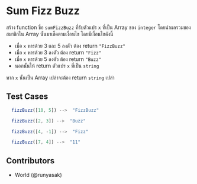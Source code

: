 # Sum Fizz Buzz

สร้าง function ชื่อ `sumFizzBuzz` ที่รับตัวแปร `x` ที่เป็น Array ของ `integer` โดยนำผลรวมของสมาชิกใน Array นั้นมาเช็คตามเงื่อนไข โดยมีเงื่อนไขดังนี้

- เมื่อ `x` หารด้วย 3 และ 5 ลงตัว ต้อง return `"FizzBuzz"`
- เมื่อ `x` หารด้วย 3 ลงตัว ต้อง return `"Fizz"`
- เมื่อ `x` หารด้วย 5 ลงตัว ต้อง return `"Buzz"`
- นอกนั้นให้ return ตัวแปร `x` ที่เป็น `string`

หาก `x` นั้นเป็น Array เปล่าจะต้อง return `string` เปล่า

## Test Cases

```js
  fizzBuzz([10, 5]) -->  "FizzBuzz"
```

```js
  fizzBuzz([2, 3]) -->  "Buzz"
```

```js
  fizzBuzz([4, -1]) -->  "Fizz"
```

```js
  fizzBuzz([7, 4]) -->  "11"
```

## Contributors

- World (@runyasak)
